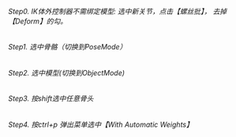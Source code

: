 
###### Step0. IK体外控制器不需绑定模型: 选中新关节，点击【螺丝批】， 去掉【Deform】的勾。

###### Step1. 选中骨骼（切换到PoseMode）

###### Step2. 选中模型(切换到ObjectMode) 

###### Step3. 按shift选中任意骨头 

###### Step4. 按ctrl+p 弹出菜单选中【With Automatic Weights】

